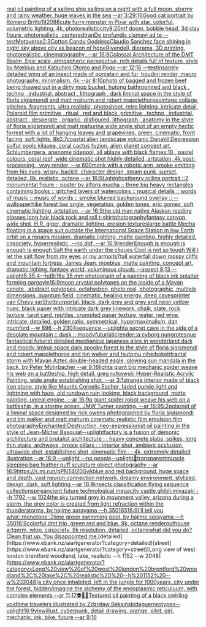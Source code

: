 [real oil painting of a sailing ship sailing on a night with a full moon, stormy and rainy weather, huge waves in the sea --ar 3:2](https://www.ebank.nz/aiartgenerator?category=real%20oil%20painting%20of%20a%20sailing%20ship%20sailing%20on%20a%20night%20with%20a%20full%20moon%2C%20stormy%20and%20rainy%20weather%2C%20huge%20waves%20in%20the%20sea%20--ar%203%3A2)[9:16](https://www.ebank.nz/aiartgenerator?category=9%3A16)[Good cat portrait by Romero Britto](https://www.ebank.nz/aiartgenerator?category=Good%20cat%20portrait%20by%20Romero%20Britto)[1920](https://www.ebank.nz/aiartgenerator?category=1920)[88](https://www.ebank.nz/aiartgenerator?category=88)[cute furry monster in Pixar with star, colorful, volumetric lighting, 4k, photorealistic](https://www.ebank.nz/aiartgenerator?category=cute%20furry%20monster%20in%20Pixar%20with%20star%2C%20colorful%2C%20volumetric%20lighting%2C%204k%2C%20photorealistic)[city](https://www.ebank.nz/aiartgenerator?category=city)[9:20](https://www.ebank.nz/aiartgenerator?category=9%3A20)[mf doom, bobble head, 3d clay figure, photorealistic, centered](https://www.ebank.nz/aiartgenerator?category=mf%20doom%2C%20bobble%20head%2C%203d%20clay%20figure%2C%20photorealistic%2C%20centered)[tran](https://www.ebank.nz/aiartgenerator?category=tran)[De profundis clamavi ad te --test](https://www.ebank.nz/aiartgenerator?category=De%20profundis%20clamavi%20ad%20te%20--test)[Metaverse](https://www.ebank.nz/aiartgenerator?category=Metaverse)[2:3](https://www.ebank.nz/aiartgenerator?category=2%3A3)[Cotton Candy Goddess](https://www.ebank.nz/aiartgenerator?category=Cotton%20Candy%20Goddess)[Claudio Sanchez face shining in night sky above city as beacon of hope](https://www.ebank.nz/aiartgenerator?category=Claudio%20Sanchez%20face%20shining%20in%20night%20sky%20above%20city%20as%20beacon%20of%20hope)[Rivendell, diorama, 3D printing, photorealistic, cinematography, --ar 16:9](https://www.ebank.nz/aiartgenerator?category=Rivendell%2C%20diorama%2C%203D%20printing%2C%20photorealistic%2C%20cinematography%2C%20--ar%2016%3A9)[Colossal Architecture of the DMT Realm, Epic scale, atmospheric persepctive, rich details full of texture, style by Mœbius and Katsuhiro Otomo and Pogo —ar 12:16 —test](https://www.ebank.nz/aiartgenerator?category=Colossal%20Architecture%20of%20the%20DMT%20Realm%2C%20Epic%20scale%2C%20atmospheric%20persepctive%2C%20rich%20details%20full%20of%20texture%2C%20style%20by%20M%C5%93bius%20and%20Katsuhiro%20Otomo%20and%20Pogo%20%E2%80%94ar%2012%3A16%20%E2%80%94test)[insanely detailed wing of an insect  made of porcelain and fur, houdini render, macro photography,  minimalism, 4k --ar 8:10](https://www.ebank.nz/aiartgenerator?category=insanely%20detailed%20wing%20of%20an%20insect%20%20made%20of%20porcelain%20and%20fur%2C%20houdini%20render%2C%20macro%20photography%2C%20%20minimalism%2C%204k%20--ar%208%3A10)[photo of bagged and frozen beef being thawed out in a dirty mop bucket, hutong bathroom](https://www.ebank.nz/aiartgenerator?category=photo%20of%20bagged%20and%20frozen%20beef%20being%20thawed%20out%20in%20a%20dirty%20mop%20bucket%2C%20hutong%20bathroom)[red and black , techno , industrial, abstract , lithograph , dark liminal space in the style of floria sigismondi and matt mahurin and robert mapplethorpe](https://www.ebank.nz/aiartgenerator?category=red%20and%20black%20%2C%20techno%20%2C%20industrial%2C%20abstract%20%2C%20lithograph%20%2C%20dark%20liminal%20space%20in%20the%20style%20of%20floria%20sigismondi%20and%20matt%20mahurin%20and%20robert%20mapplethorpe)[vintage collage, glitches, fragments, ultra realistic, photoshoot, retro lighting, intricate detail, Polaroid film primitive , ritual , red and black ,primitive , techno , industrial, abstract , desperate , organic ,disfigured, lithograph , anatomy in the style of floria sigismondi and matt mahurin](https://www.ebank.nz/aiartgenerator?category=vintage%20collage%2C%20glitches%2C%20fragments%2C%20ultra%20realistic%2C%20photoshoot%2C%20retro%20lighting%2C%20intricate%20detail%2C%20Polaroid%20film%20primitive%20%2C%20ritual%20%2C%20red%20and%20black%20%2Cprimitive%20%2C%20techno%20%2C%20industrial%2C%20abstract%20%2C%20desperate%20%2C%20organic%20%2Cdisfigured%2C%20lithograph%20%2C%20anatomy%20in%20the%20style%20of%20floria%20sigismondi%20and%20matt%20mahurin)[a wide angle shot of an empty hectic forrest with a lot of hanging leaves and grapevines, green, cinematic, front facing, soft lights, 8k](https://www.ebank.nz/aiartgenerator?category=a%20wide%20angle%20shot%20of%20an%20empty%20hectic%20forrest%20with%20a%20lot%20of%20hanging%20leaves%20and%20grapevines%2C%20green%2C%20cinematic%2C%20front%20facing%2C%20soft%20lights%2C%208k)[0.7](https://www.ebank.nz/aiartgenerator?category=0.7)[coastal alien landscape volcanic Danakil Depression sulfur pools kilauea, coral cactus fuzion, alien planet concept art, Schlumbergera, anenome tidepool, all ablaze with black flames:10 , pastel colours, coral reef, wide cinematic shot highly detailed, artstation, 4k post-processing , vray render,  --w 600](https://www.ebank.nz/aiartgenerator?category=coastal%20alien%20landscape%20volcanic%20Danakil%20Depression%20sulfur%20pools%20kilauea%2C%20coral%20cactus%20fuzion%2C%20alien%20planet%20concept%20art%2C%20Schlumbergera%2C%20anenome%20tidepool%2C%20all%20ablaze%20with%20black%20flames%3A10%20%2C%20pastel%20colours%2C%20coral%20reef%2C%20wide%20cinematic%20shot%20highly%20detailed%2C%20artstation%2C%204k%20post-processing%20%2C%20vray%20render%2C%20%20--w%20600)[monk with a robotic arm, smoke emitting from his eyes, wispy, backlit, character design, steam punk, sunset, detailed, 8k, realistic, octane --ar 16:9](https://www.ebank.nz/aiartgenerator?category=monk%20with%20a%20robotic%20arm%2C%20smoke%20emitting%20from%20his%20eyes%2C%20wispy%2C%20backlit%2C%20character%20design%2C%20steam%20punk%2C%20sunset%2C%20detailed%2C%208k%2C%20realistic%2C%20octane%20--ar%2016%3A9)[Light](https://www.ebank.nz/aiartgenerator?category=Light)[ghost](https://www.ebank.nz/aiartgenerator?category=ghost)[henry rollins portrait ::2 monumental figure :: poster by alfons mucha :: three big heavy rectangles containing books :: glitched layers of watercolors :: musical details :: words of music :: music of words :: smoke blurred background overlay :: --wallpaper](https://www.ebank.nz/aiartgenerator?category=henry%20rollins%20portrait%20%3A%3A2%20monumental%20figure%20%3A%3A%20poster%20by%20alfons%20mucha%20%3A%3A%20three%20big%20heavy%20rectangles%20containing%20books%20%3A%3A%20glitched%20layers%20of%20watercolors%20%3A%3A%20musical%20details%20%3A%3A%20words%20of%20music%20%3A%3A%20music%20of%20words%20%3A%3A%20smoke%20blurred%20background%20overlay%20%3A%3A%20--wallpaper)[hike forest low angle, vegetation, golden tones, eric gomez, soft cinematic lighting, artstation, --ar 16:9](https://www.ebank.nz/aiartgenerator?category=hike%20forest%20low%20angle%2C%20vegetation%2C%20golden%20tones%2C%20eric%20gomez%2C%20soft%20cinematic%20lighting%2C%20artstation%2C%20--ar%2016%3A9)[the old man native Alaskan reading glasses long hair black rock and roll t-shirt](https://www.ebank.nz/aiartgenerator?category=the%20old%20man%20native%20Alaskan%20reading%20glasses%20long%20hair%20black%20rock%20and%20roll%20t-shirt)[photography](https://www.ebank.nz/aiartgenerator?category=photography)[fantasy canyon, wide shot, H.R. giger, dramatic lighting, erosion textures](https://www.ebank.nz/aiartgenerator?category=fantasy%20canyon%2C%20wide%20shot%2C%20H.R.%20giger%2C%20dramatic%20lighting%2C%20erosion%20textures)[large battle Mecha floating in a space suit outside the International Space Station in low Earth orbit on a repairs mission, dramatic lighting, matte painting, highly detailed, cgsociety, hyperrealistic, --no dof, --ar 16:9](https://www.ebank.nz/aiartgenerator?category=large%20battle%20Mecha%20floating%20in%20a%20space%20suit%20outside%20the%20International%20Space%20Station%20in%20low%20Earth%20orbit%20on%20a%20repairs%20mission%2C%20dramatic%20lighting%2C%20matte%20painting%2C%20highly%20detailed%2C%20cgsociety%2C%20hyperrealistic%2C%20--no%20dof%2C%20--ar%2016%3A9)[render](https://www.ebank.nz/aiartgenerator?category=render)[Enough is enough is enough is enough Salt the earth under the cliques Cool is not so tough Will I let the salt flow from my eyes or my armpits?](https://www.ebank.nz/aiartgenerator?category=Enough%20is%20enough%20is%20enough%20is%20enough%20Salt%20the%20earth%20under%20the%20cliques%20Cool%20is%20not%20so%20tough%20Will%20I%20let%20the%20salt%20flow%20from%20my%20eyes%20or%20my%20armpits%3F)[tall waterfall down mossy cliffs and mountain fortress, James Jean, moebius, matte painting, concept art, dramatic lighing, fantasy world, voluminous clouds --aspect 8:13 --uplight](https://www.ebank.nz/aiartgenerator?category=tall%20waterfall%20down%20mossy%20cliffs%20and%20mountain%20fortress%2C%20James%20Jean%2C%20moebius%2C%20matte%20painting%2C%20concept%20art%2C%20dramatic%20lighing%2C%20fantasy%20world%2C%20voluminous%20clouds%20--aspect%208%3A13%20--uplight)[5:3](https://www.ebank.nz/aiartgenerator?category=5%3A3)[5:4](https://www.ebank.nz/aiartgenerator?category=5%3A4)[--hd](https://www.ebank.nz/aiartgenerator?category=--hd)[9:16](https://www.ebank.nz/aiartgenerator?category=9%3A16)[a 35 mm photograph of a painting of black ink splatter forming gargoyle](https://www.ebank.nz/aiartgenerator?category=a%2035%20mm%20photograph%20of%20a%20painting%20of%20black%20ink%20splatter%20forming%20gargoyle)[16:9](https://www.ebank.nz/aiartgenerator?category=16%3A9)[moon crystal polytopes on the inside of a Mayan cenote , abstract polytopes, octahedron, photo real, photographic, multiple dimensions, quantum field, cinematic, healing energy, deep cave](https://www.ebank.nz/aiartgenerator?category=moon%20crystal%20polytopes%20on%20the%20inside%20of%20a%20Mayan%20cenote%20%2C%20abstract%20polytopes%2C%20octahedron%2C%20photo%20real%2C%20photographic%2C%20multiple%20dimensions%2C%20quantum%20field%2C%20cinematic%2C%20healing%20energy%2C%20deep%20cave)[sprinter van Chevy ssr](https://www.ebank.nz/aiartgenerator?category=sprinter%20van%20Chevy%20ssr)[Shot](https://www.ebank.nz/aiartgenerator?category=Shot)[blur](https://www.ebank.nz/aiartgenerator?category=blur)[portal, black, dark grey and grey and neon yellow hues, black paper with intricate dark grey linework, chalk, slate, rock texture, tarot card, reptiles, crumpled paper texture, water, red wine, intricate, detailed, golden ratio, symmetrical, hypermaximalism, dan mumford  --w 896  --h 2304](https://www.ebank.nz/aiartgenerator?category=portal%2C%20black%2C%20dark%20grey%20and%20grey%20and%20neon%20yellow%20hues%2C%20black%20paper%20with%20intricate%20dark%20grey%20linework%2C%20chalk%2C%20slate%2C%20rock%20texture%2C%20tarot%20card%2C%20reptiles%2C%20crumpled%20paper%20texture%2C%20water%2C%20red%20wine%2C%20intricate%2C%20detailed%2C%20golden%20ratio%2C%20symmetrical%2C%20hypermaximalism%2C%20dan%20mumford%20%20--w%20896%20%20--h%202304)[sequence,](https://www.ebank.nz/aiartgenerator?category=sequence%2C)[--uplight](https://www.ebank.nz/aiartgenerator?category=--uplight)[a secret cave in the side of a desolate mountain :: dusk :: moody](https://www.ebank.nz/aiartgenerator?category=a%20secret%20cave%20in%20the%20side%20of%20a%20desolate%20mountain%20%3A%3A%20dusk%20%3A%3A%20moody)[futuristic](https://www.ebank.nz/aiartgenerator?category=futuristic)[render::](https://www.ebank.nz/aiartgenerator?category=render%3A%3A)[a cyborg nun](https://www.ebank.nz/aiartgenerator?category=a%20cyborg%20nun)[grotesque fantastical futurist detailed mechanical japanese alice in wonderland dark and moody liminal space dark spooky forest in the style of floria sigismondi and robert mapplethorpe and tim walker and tsutomu nihei](https://www.ebank.nz/aiartgenerator?category=grotesque%20fantastical%20futurist%20detailed%20mechanical%20japanese%20alice%20in%20wonderland%20dark%20and%20moody%20liminal%20space%20dark%20spooky%20forest%20in%20the%20style%20of%20floria%20sigismondi%20and%20robert%20mapplethorpe%20and%20tim%20walker%20and%20tsutomu%20nihei)[bokeh](https://www.ebank.nz/aiartgenerator?category=bokeh)[fractal storm with Mayan Aztec double-headed eagle, glowing sun mandala in the back, by Peter Mohrbacher  --ar 9:16](https://www.ebank.nz/aiartgenerator?category=fractal%20storm%20with%20Mayan%20Aztec%20double-headed%20eagle%2C%20glowing%20sun%20mandala%20in%20the%20back%2C%20by%20Peter%20Mohrbacher%20%20--ar%209%3A16)[light](https://www.ebank.nz/aiartgenerator?category=light)[a giant bio mechanic spider weave his web on a battleship. high detail. greg rutkowski Hyper-Realistic Acrylic Painting. wide angle establishing shot. --ar 3:1](https://www.ebank.nz/aiartgenerator?category=a%20giant%20bio%20mechanic%20spider%20weave%20his%20web%20on%20a%20battleship.%20high%20detail.%20greg%20rutkowski%20Hyper-Realistic%20Acrylic%20Painting.%20wide%20angle%20establishing%20shot.%20--ar%203%3A1)[strange interior made of black Iron stone, style like Maurits Cornelis Escher, faded purple light and lightning with haze, old rundown ruin looking, black background, matte painting, unreal engine, --ar 16:9](https://www.ebank.nz/aiartgenerator?category=strange%20interior%20made%20of%20black%20Iron%20stone%2C%20style%20like%20Maurits%20Cornelis%20Escher%2C%20faded%20purple%20light%20and%20lightning%20with%20haze%2C%20old%20rundown%20ruin%20looking%2C%20black%20background%2C%20matte%20painting%2C%20unreal%20engine%2C%20--ar%2016%3A9)[a giant spider robot weave his web on a battleship, in a stormy ocean. JMW Turner painting. --ar 16:9](https://www.ebank.nz/aiartgenerator?category=a%20giant%20spider%20robot%20weave%20his%20web%20on%20a%20battleship%2C%20in%20a%20stormy%20ocean.%20JMW%20Turner%20painting.%20--ar%2016%3A9)[5:2](https://www.ebank.nz/aiartgenerator?category=5%3A2)[polaroid of a liminal space designed by rick owens photographed by floria sigismondi and tim walker  and matt mahurin cinematic realistic film emulsion film photography](https://www.ebank.nz/aiartgenerator?category=polaroid%20of%20a%20liminal%20space%20designed%20by%20rick%20owens%20photographed%20by%20floria%20sigismondi%20and%20tim%20walker%20%20and%20matt%20mahurin%20cinematic%20realistic%20film%20emulsion%20film%20photography)[Enchanted Destruction, neo-expressionist oil painting in the style of Jean-Michel Basquiat](https://www.ebank.nz/aiartgenerator?category=Enchanted%20Destruction%2C%20neo-expressionist%20oil%20painting%20in%20the%20style%20of%20Jean-Michel%20Basquiat)[--uplight](https://www.ebank.nz/aiartgenerator?category=--uplight)[factory is a fusion of demonic architecture and brutalist architecture : : heavy concrete slabs, spikes, long thin stairs, archways, ornate pillars : : interior shot, ambient occlusion, ultrawide shot, establishing shot, cinematic film : : 4k, extremely detailed illustration --ar 16:9 --uplight --no people](https://www.ebank.nz/aiartgenerator?category=factory%20is%20a%20fusion%20of%20demonic%20architecture%20and%20brutalist%20architecture%20%3A%20%3A%20heavy%20concrete%20slabs%2C%20spikes%2C%20long%20thin%20stairs%2C%20archways%2C%20ornate%20pillars%20%3A%20%3A%20interior%20shot%2C%20ambient%20occlusion%2C%20ultrawide%20shot%2C%20establishing%20shot%2C%20cinematic%20film%20%3A%20%3A%204k%2C%20extremely%20detailed%20illustration%20--ar%2016%3A9%20--uplight%20--no%20people)[--uplight](https://www.ebank.nz/aiartgenerator?category=--uplight)[🥦](https://www.ebank.nz/aiartgenerator?category=%F0%9F%A5%A6)[transparent](https://www.ebank.nz/aiartgenerator?category=transparent)[muscle sleeping bag feather puff sculpture object photography --ar 16:9](https://www.ebank.nz/aiartgenerator?category=muscle%20sleeping%20bag%20feather%20puff%20sculpture%20object%20photography%20--ar%2016%3A9)[<https://s.mj.run/gPNT4IZ0SvA>](https://www.ebank.nz/aiartgenerator?category=%3Chttps%3A//s.mj.run/gPNT4IZ0SvA%3E)[blue and red background, huge space and depth, vast neuron connection network, dreamy environment, stylized, design, dark, soft lighting --ar 16:9](https://www.ebank.nz/aiartgenerator?category=blue%20and%20red%20background%2C%20huge%20space%20and%20depth%2C%20vast%20neuron%20connection%20network%2C%20dreamy%20environment%2C%20stylized%2C%20design%2C%20dark%2C%20soft%20lighting%20--ar%2016%3A9)[insects classification flying sequence collection](https://www.ebank.nz/aiartgenerator?category=insects%20classification%20flying%20sequence%20collection)[spire](https://www.ebank.nz/aiartgenerator?category=spire)[ancient future technological megacity castle,ghibli,miyazaki  --h 1792  --w 1024](https://www.ebank.nz/aiartgenerator?category=ancient%20future%20technological%20megacity%20castle%2Cghibli%2Cmiyazaki%20%20--h%201792%20%20--w%201024)[the sky turned grey in mounment valley, arizona during a storm, the grey color is created from light refraction within the thunderstorms, by hajime sorayama —h 350](https://www.ebank.nz/aiartgenerator?category=the%20sky%20turned%20grey%20in%20mounment%20valley%2C%20arizona%20during%20a%20storm%2C%20the%20grey%20color%20is%20created%20from%20light%20refraction%20within%20the%20thunderstorms%2C%20by%20hajime%20sorayama%20%E2%80%94h%20350)[1](https://www.ebank.nz/aiartgenerator?category=1)[65](https://www.ebank.nz/aiartgenerator?category=65)[16:9](https://www.ebank.nz/aiartgenerator?category=16%3A9)[I'll tell you what::](https://www.ebank.nz/aiartgenerator?category=I%27ll%20tell%20you%20what%3A%3A)[monotone](https://www.ebank.nz/aiartgenerator?category=monotone)[::](https://www.ebank.nz/aiartgenerator?category=%3A%3A)[2](https://www.ebank.nz/aiartgenerator?category=2)[lime green swimming pool, by hajime sorayama —h 350](https://www.ebank.nz/aiartgenerator?category=lime%20green%20swimming%20pool%2C%20by%20hajime%20sorayama%20%E2%80%94h%20350)[16:9](https://www.ebank.nz/aiartgenerator?category=16%3A9)[colorful dmt trip, green red and blue, 8k, octane render](https://www.ebank.nz/aiartgenerator?category=colorful%20dmt%20trip%2C%20green%20red%20and%20blue%2C%208k%2C%20octane%20render)[outhouse artgerm, wlop, cgsociety, 8k resolution, detailed, octane](https://www.ebank.nz/aiartgenerator?category=outhouse%20artgerm%2C%20wlop%2C%20cgsociety%2C%208k%20resolution%2C%20detailed%2C%20octane)[what did you do?  Clean that up. You disappointed me.](https://www.ebank.nz/aiartgenerator?category=what%20did%20you%20do%3F%20%20Clean%20that%20up.%20You%20disappointed%20me.)[detailed](https://www.ebank.nz/aiartgenerator?category=detailed)[street](https://www.ebank.nz/aiartgenerator?category=street)[Long view of west london brentford woodland, lake, realistic  --h 1152 --w 2048](https://www.ebank.nz/aiartgenerator?category=Long%20view%20of%20west%20london%20brentford%20woodland%2C%20lake%2C%20realistic%20%20--h%201152%20--w%202048)[a city once inhabited, left in the jungle for 1000years, city under the forest, hidden](https://www.ebank.nz/aiartgenerator?category=a%20city%20once%20inhabited%2C%20left%20in%20the%20jungle%20for%201000years%2C%20city%20under%20the%20forest%2C%20hidden)[/imagine the alchemy of the endoplasmic reticuluum, with complex elements --ar 11:17](https://www.ebank.nz/aiartgenerator?category=/imagine%20the%20alchemy%20of%20the%20endoplasmic%20reticuluum%2C%20with%20complex%20elements%20--ar%2011%3A17)[👽🤖💀](https://www.ebank.nz/aiartgenerator?category=%F0%9F%91%BD%F0%9F%A4%96%F0%9F%92%80)[Textured oil painting of a black swirling void](https://www.ebank.nz/aiartgenerator?category=Textured%20oil%20painting%20of%20a%20black%20swirling%20void)[time travelers illustrated by Zdzisław Beksiński](https://www.ebank.nz/aiartgenerator?category=time%20travelers%20illustrated%20by%20Zdzis%C5%82aw%20Beksi%C5%84ski)[daguerreotypes](https://www.ebank.nz/aiartgenerator?category=daguerreotypes)[--uplight](https://www.ebank.nz/aiartgenerator?category=--uplight)[16:9](https://www.ebank.nz/aiartgenerator?category=16%3A9)[view](https://www.ebank.nz/aiartgenerator?category=view)[illust, cyberpunk, detail drawing, orange, pilot, girl, mechanic, ink, bike, future --ar 9:16](https://www.ebank.nz/aiartgenerator?category=illust%2C%20cyberpunk%2C%20detail%20drawing%2C%20orange%2C%20pilot%2C%20girl%2C%20mechanic%2C%20ink%2C%20bike%2C%20future%20--ar%209%3A16)